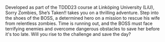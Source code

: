 Developed as part of the TDDD23 course at Linköping University (LiU), Sorry Zombies, She’s Taken!! takes you on a thrilling adventure. Step into the shoes of the BOSS, 
a determined hero on a mission to rescue his wife from relentless zombies. Time is running out, and the BOSS must face terrifying enemies and overcome dangerous obstacles 
to save her before it's too late. Will you rise to the challenge and save the day?

